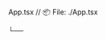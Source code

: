 App.tsx                                    // 📦 File: ./App.tsx

└── <main></main>

                 
